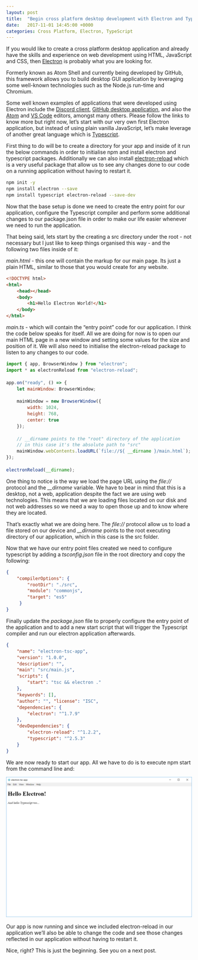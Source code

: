 ```yaml
---
layout: post
title:  "Begin cross platform desktop development with Electron and Typescript"
date:   2017-11-01 14:45:00 +0000
categories: Cross Platform, Electron, TypeScript
---
```

If you would like to create a cross platform desktop application and already have the skills and experience on web development using HTML, JavaScript and CSS, then [Electron](https://electron.atom.io/) is probably what you are looking for.

Formerly known as Atom Shell and currently being developed by GitHub, this framework allows you to build desktop GUI application by leveraging some well-known technologies such as the Node.js run-time and Chromium.

Some well known examples of applications that were developed using Electron include the [Discord client](https://discordapp.com/), [GitHub desktop application](https://desktop.github.com/), and also the [Atom](https://atom.io/) and [VS Code](https://code.visualstudio.com/) editors, amongst many others.
Please follow the links to know more but right now, let’s start with our very own first Electron application, but instead of using plain vanilla JavaScript, let’s make leverage of another great language which is [Typescript](http://www.typescriptlang.org/).

First thing to do will be to create a directory for your app and inside of it run the below commands in order to initialise npm and install electron and typescript packages. Additionally we can also install [electron-reload](https://www.npmjs.com/package/electron-reload) which is a very useful package that allow us to see any changes done to our code on a running application without having to restart it.

``` bash
npm init -y 
npm install electron --save 
npm install typescript electron-reload --save-dev 
```

Now that the base setup is done we need to create the entry point for our application, configure the Typescript compiler and perform some additional changes to our package.json file in order to make our life easier whenever we need to run the application.

That being said, lets start by the creating a src directory under the root - not necessary but I just like to keep things organised this way - and the following two files inside of it:

*main.html* - this one will contain the markup for our main page. Its just a plain HTML, similar to those that you would create for any website.

``` html
<!DOCTYPE html>
<html>
    <head></head>
    <body>
        <h1>Hello Electron World!</h1>
    </body>
</html>
```

*main.ts* - which will contain the “entry point” code for our application. I think the code below speaks for itself. All we are doing for now is to open our main HTML page in a new window and setting some values for the size and position of it. We will also need to initialise the electron-reload package to listen to any changes to our code.

``` javascript
import { app, BrowserWindow } from "electron"; 
import * as electronReload from "electron-reload";

app.on("ready", () => {
    let mainWindow: BrowserWindow;

    mainWindow = new BrowserWindow({
        width: 1024,
        height: 768,
        center: true
    });

    // __dirname points to the "root" directory of the application
    // in this case it's the absolute path to "src"
    mainWindow.webContents.loadURL(`file://${ __dirname }/main.html`);
});

electronReload(__dirname); 
```

One thing to notice is the way we load the page URL using the *file://* protocol and the *__dirname* variable. We have to bear in mind that this is a desktop, not a web, application despite the fact we are using web technologies. This means that we are loading files located on our disk and not web addresses so we need a way to open those up and to know where they are located.

That’s exactly what we are doing here. The *file://* protocol allow us to load a file stored on our device and *__dirname* points to the root executing directory of our application, which in this case is the src folder.

Now that we have our entry point files created we need to configure typescript by adding a *tsconfig.json* file in the root directory and copy the following:

``` json
{ 
    "compilerOptions": { 
        "rootDir": "./src", 
        "module": "commonjs", 
        "target": "es5" 
     } 
}
```

Finally update the *package.json* file to properly configure the entry point of the application and to add a new start script that will trigger the Typescript compiler and run our electron application afterwards.

``` json
{ 
    "name": "electron-tsc-app", 
    "version": "1.0.0", 
    "description": "", 
    "main": "src/main.js", 
    "scripts": { 
        "start": "tsc && electron ." 
    }, 
    "keywords": [], 
    "author": "", "license": "ISC", 
    "dependencies": { 
        "electron": "^1.7.9" 
    }, 
    "devDependencies": { 
        "electron-reload": "^1.2.2", 
        "typescript": "^2.5.3" 
    } 
} 
```

We are now ready to start our app. All we have to do is to execute npm start from the command line and:

 ![Electron demo initial screen](/assets/img/electron-tsc-app-initial-screen.png)

Our app is now running and since we included electron-reload in our application we’ll also be able to change the code and see those changes reflected in our application without having to restart it.

Nice, right? This is just the beginning. See you on a next post. 
